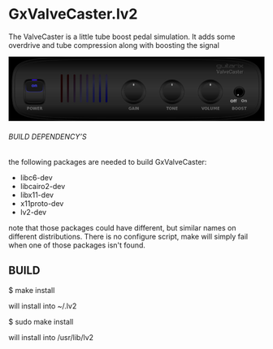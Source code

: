 # GxValveCaster.lv2
The ValveCaster is a little tube boost pedal simulation. It adds some overdrive and tube compression along with boosting the signal


![GxValveCaster](https://raw.githubusercontent.com/brummer10/GxValveCaster.lv2/master/GxValveCaster.png)


###### BUILD DEPENDENCY’S 

the following packages are needed to build GxValveCaster:

- libc6-dev
- libcairo2-dev
- libx11-dev
- x11proto-dev
- lv2-dev

note that those packages could have different, but similar names 
on different distributions. There is no configure script, 
make will simply fail when one of those packages isn't found.

## BUILD 

$ make install

will install into ~/.lv2

$ sudo make install

will install into /usr/lib/lv2

